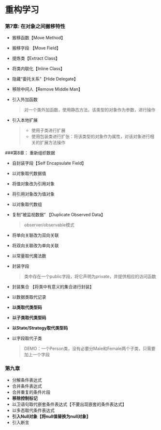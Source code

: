 # 重构学习

### 第7章: 在对象之间搬移特性

* 搬移函数【Move Method】

* 搬移字段 【Move Field】

* 提炼类【Extract Class】

* 将类内联化【Inline Class】

* 隐藏“委托关系”【Hide Delegate】

* 移除中间人【Remove Middle Man】

* 引入外加函数 

  > 对一个类外加函数，使用静态方法，该类型的对象作为参数，进行操作

* 引入本地扩展

  > * 使用子类进行扩展
  > * 使用包装类进行扩张：将该类型的对象作为属性，对该对象进行相关的扩展方法操作



###第8章： 重新组织数据

* 自封装字段【Self Encapsulate Field】

* 以对象取代数据值

* 将值对象改为引用对象

* 将引用对象改为值对象

* 以对象取代数组

* 复制”被监视数据“ 【Duplicate Observed Data】

  > observer/observable模式

* 将单向关联改为双向关联

* 将双向关联改为单向关联

* 以常量取代魔法数

* 封装字段

  > 类中存在一个public字段，将它声明为private，并提供相应的访问函数

* 封装集合 【将类中有意义的集合进行封装】

* 以数据类取代记录

* **以类取代类型码**

* **以子类取代类型码**

* **以State/Strategy取代类型码**

* 以字段取代子类 

  > DEMO：一个Person类，没有必要分Male和Female两个子类，只需要加上一个字段

### 第九章

* 分解条件表达式
* 合并条件表达式
* 合并重复的条件片段
* **移除控制标记**
* 以卫语句取代嵌套条件表达式【不要出现嵌套的条件表达式】
* 以多态取代条件表达式
* **引入Null对象【将null值替换为null对象】**
* 引入断言